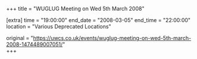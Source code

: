 +++
title = "WUGLUG Meeting on Wed 5th March 2008"

[extra]
time = "19:00:00"
end_date = "2008-03-05"
end_time = "22:00:00"
location = "Various Deprecated Locations"

original = "https://uwcs.co.uk/events/wuglug-meeting-on-wed-5th-march-2008-1474489007051/"    
+++



